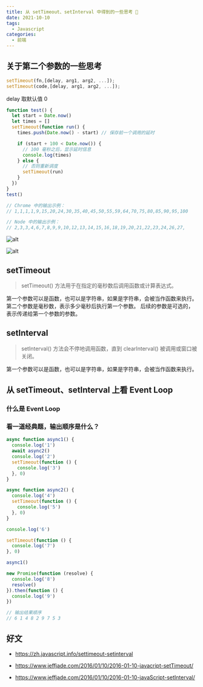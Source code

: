 ```yaml
---
title: 从 setTimeout、setInterval 中得到的一些思考 🤔
date: 2021-10-10
tags:
  - Javascript
categories:
  - 前端
---
```


## 关于第二个参数的一些思考

```javascript
setTimeout(fn,[delay, arg1, arg2, ...]);
setTimeout(code,[delay, arg1, arg2, ...]);
```

delay 取默认值 0

```typescript
function test() {
  let start = Date.now()
  let times = []
  setTimeout(function run() {
    times.push(Date.now() - start) // 保存前一个调用的延时

    if (start + 100 < Date.now()) {
      // 100 毫秒之后，显示延时信息
      console.log(times)
    } else {
      // 否则重新调度
      setTimeout(run)
    }
  })
}
test()

// Chrome 中的输出示例：
// 1,1,1,1,9,15,20,24,30,35,40,45,50,55,59,64,70,75,80,85,90,95,100

// Node 中的输出示例：
// 2,3,3,4,6,7,8,9,9,10,12,13,14,15,16,18,19,20,21,22,23,24,26,27,
```

![alt](https://assets.fedtop.com/picbed/202301222323794.png)

![alt](https://assets.fedtop.com/picbed/202301222325697.png)

## setTimeout

> setTimeout() 方法用于在指定的毫秒数后调用函数或计算表达式。

第一个参数可以是函数，也可以是字符串，如果是字符串，会被当作函数来执行。 第二个参数是毫秒数，表示多少毫秒后执行第一个参数。 后续的参数是可选的，表示传递给第一个参数的参数。

## setInterval

> setInterval() 方法会不停地调用函数，直到 clearInterval() 被调用或窗口被关闭。

第一个参数可以是函数，也可以是字符串，如果是字符串，会被当作函数来执行。

## 从 setTimeout、setInterval 上看 Event Loop

### 什么是 Event Loop

### 看一道经典题，输出顺序是什么？

```typescript
async function async1() {
  console.log('1')
  await async2()
  console.log('2')
  setTimeout(function () {
    console.log('3')
  }, 0)
}

async function async2() {
  console.log('4')
  setTimeout(function () {
    console.log('5')
  }, 0)
}

console.log('6')

setTimeout(function () {
  console.log('7')
}, 0)

async1()

new Promise(function (resolve) {
  console.log('8')
  resolve()
}).then(function () {
  console.log('9')
})

// 输出结果顺序
// 6 1 4 8 2 9 7 5 3
```

## 好文

- https://zh.javascript.info/settimeout-setinterval

- https://www.jeffjade.com/2016/01/10/2016-01-10-javacript-setTimeout/
- https://www.jeffjade.com/2016/01/10/2016-01-10-javaScript-setInterval/
